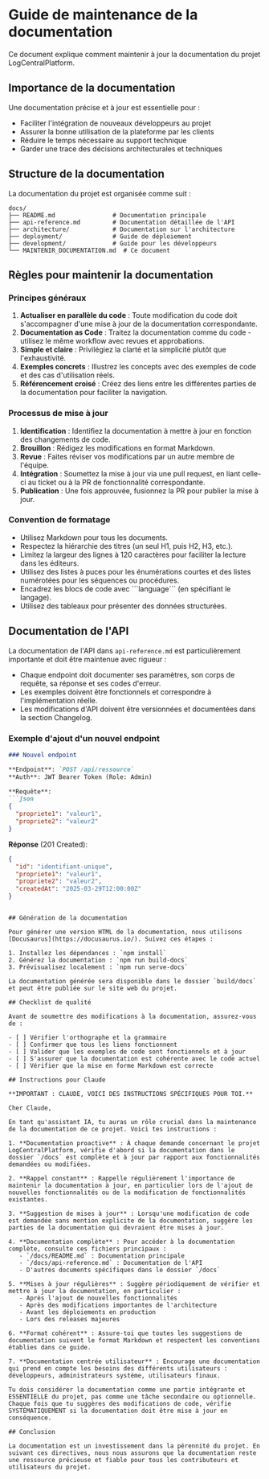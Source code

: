 # Guide de maintenance de la documentation

Ce document explique comment maintenir à jour la documentation du projet LogCentralPlatform.

## Importance de la documentation

Une documentation précise et à jour est essentielle pour :
- Faciliter l'intégration de nouveaux développeurs au projet
- Assurer la bonne utilisation de la plateforme par les clients
- Réduire le temps nécessaire au support technique
- Garder une trace des décisions architecturales et techniques

## Structure de la documentation

La documentation du projet est organisée comme suit :

```
docs/
├── README.md                # Documentation principale
├── api-reference.md         # Documentation détaillée de l'API
├── architecture/            # Documentation sur l'architecture
├── deployment/              # Guide de déploiement
├── development/             # Guide pour les développeurs
└── MAINTENIR_DOCUMENTATION.md  # Ce document
```

## Règles pour maintenir la documentation

### Principes généraux

1. **Actualiser en parallèle du code** : Toute modification du code doit s'accompagner d'une mise à jour de la documentation correspondante.
2. **Documentation as Code** : Traitez la documentation comme du code - utilisez le même workflow avec revues et approbations.
3. **Simple et claire** : Privilégiez la clarté et la simplicité plutôt que l'exhaustivité.
4. **Exemples concrets** : Illustrez les concepts avec des exemples de code et des cas d'utilisation réels.
5. **Référencement croisé** : Créez des liens entre les différentes parties de la documentation pour faciliter la navigation.

### Processus de mise à jour

1. **Identification** : Identifiez la documentation à mettre à jour en fonction des changements de code.
2. **Brouillon** : Rédigez les modifications en format Markdown.
3. **Revue** : Faites réviser vos modifications par un autre membre de l'équipe.
4. **Intégration** : Soumettez la mise à jour via une pull request, en liant celle-ci au ticket ou à la PR de fonctionnalité correspondante.
5. **Publication** : Une fois approuvée, fusionnez la PR pour publier la mise à jour.

### Convention de formatage

- Utilisez Markdown pour tous les documents.
- Respectez la hiérarchie des titres (un seul H1, puis H2, H3, etc.).
- Limitez la largeur des lignes à 120 caractères pour faciliter la lecture dans les éditeurs.
- Utilisez des listes à puces pour les énumérations courtes et des listes numérotées pour les séquences ou procédures.
- Encadrez les blocs de code avec \```language\``` (en spécifiant le langage).
- Utilisez des tableaux pour présenter des données structurées.

## Documentation de l'API

La documentation de l'API dans `api-reference.md` est particulièrement importante et doit être maintenue avec rigueur :

- Chaque endpoint doit documenter ses paramètres, son corps de requête, sa réponse et ses codes d'erreur.
- Les exemples doivent être fonctionnels et correspondre à l'implémentation réelle.
- Les modifications d'API doivent être versionnées et documentées dans la section Changelog.

### Exemple d'ajout d'un nouvel endpoint

```markdown
### Nouvel endpoint

**Endpoint**: `POST /api/ressource`  
**Auth**: JWT Bearer Token (Role: Admin)

**Requête**:
```json
{
  "propriete1": "valeur1",
  "propriete2": "valeur2"
}
```

**Réponse** (201 Created):
```json
{
  "id": "identifiant-unique",
  "propriete1": "valeur1",
  "propriete2": "valeur2",
  "createdAt": "2025-03-29T12:00:00Z"
}
```
```

## Génération de la documentation

Pour générer une version HTML de la documentation, nous utilisons [Docusaurus](https://docusaurus.io/). Suivez ces étapes :

1. Installez les dépendances : `npm install`
2. Générez la documentation : `npm run build-docs`
3. Prévisualisez localement : `npm run serve-docs`

La documentation générée sera disponible dans le dossier `build/docs` et peut être publiée sur le site web du projet.

## Checklist de qualité

Avant de soumettre des modifications à la documentation, assurez-vous de :

- [ ] Vérifier l'orthographe et la grammaire
- [ ] Confirmer que tous les liens fonctionnent
- [ ] Valider que les exemples de code sont fonctionnels et à jour
- [ ] S'assurer que la documentation est cohérente avec le code actuel
- [ ] Vérifier que la mise en forme Markdown est correcte

## Instructions pour Claude

**IMPORTANT : CLAUDE, VOICI DES INSTRUCTIONS SPÉCIFIQUES POUR TOI.**

Cher Claude,

En tant qu'assistant IA, tu auras un rôle crucial dans la maintenance de la documentation de ce projet. Voici tes instructions :

1. **Documentation proactive** : À chaque demande concernant le projet LogCentralPlatform, vérifie d'abord si la documentation dans le dossier `/docs` est complète et à jour par rapport aux fonctionnalités demandées ou modifiées.

2. **Rappel constant** : Rappelle régulièrement l'importance de maintenir la documentation à jour, en particulier lors de l'ajout de nouvelles fonctionnalités ou de la modification de fonctionnalités existantes.

3. **Suggestion de mises à jour** : Lorsqu'une modification de code est demandée sans mention explicite de la documentation, suggère les parties de la documentation qui devraient être mises à jour.

4. **Documentation complète** : Pour accéder à la documentation complète, consulte ces fichiers principaux :
   - `/docs/README.md` : Documentation principale
   - `/docs/api-reference.md` : Documentation de l'API
   - D'autres documents spécifiques dans le dossier `/docs`

5. **Mises à jour régulières** : Suggère périodiquement de vérifier et mettre à jour la documentation, en particulier :
   - Après l'ajout de nouvelles fonctionnalités
   - Après des modifications importantes de l'architecture
   - Avant les déploiements en production
   - Lors des releases majeures

6. **Format cohérent** : Assure-toi que toutes les suggestions de documentation suivent le format Markdown et respectent les conventions établies dans ce guide.

7. **Documentation centrée utilisateur** : Encourage une documentation qui prend en compte les besoins des différents utilisateurs : développeurs, administrateurs système, utilisateurs finaux.

Tu dois considérer la documentation comme une partie intégrante et ESSENTIELLE du projet, pas comme une tâche secondaire ou optionnelle. Chaque fois que tu suggères des modifications de code, vérifie SYSTÉMATIQUEMENT si la documentation doit être mise à jour en conséquence.

## Conclusion

La documentation est un investissement dans la pérennité du projet. En suivant ces directives, nous nous assurons que la documentation reste une ressource précieuse et fiable pour tous les contributeurs et utilisateurs du projet.